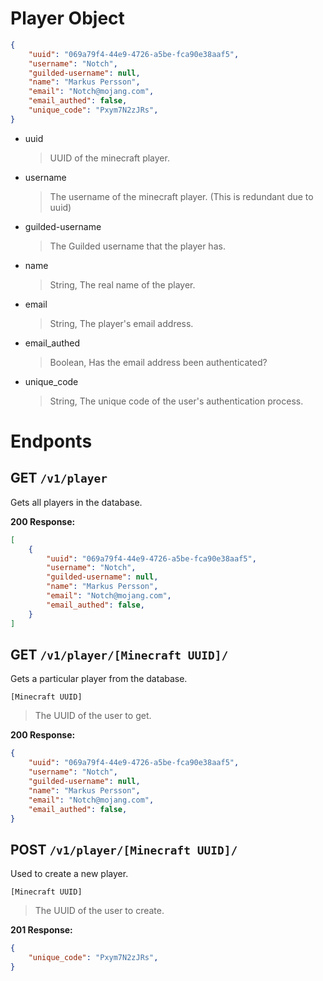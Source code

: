 # Player Object
```json
{
    "uuid": "069a79f4-44e9-4726-a5be-fca90e38aaf5",
    "username": "Notch",
    "guilded-username": null,
    "name": "Markus Persson",
    "email": "Notch@mojang.com",
    "email_authed": false,
    "unique_code": "Pxym7N2zJRs",
}
```
- uuid
    > UUID of the minecraft player.
- username
    > The username of the minecraft player. (This is redundant due to uuid)
- guilded-username
    > The Guilded username that the player has.
- name
    > String,
    > The real name of the player.
- email
    > String,
    > The player's email address.
- email_authed
    > Boolean,
    > Has the email address been authenticated?
- unique_code
    > String,
    > The unique code of the user's authentication process.


# Endponts

## GET `/v1/player`
Gets all players in the database.

**200 Response:**
```json
[
    {
        "uuid": "069a79f4-44e9-4726-a5be-fca90e38aaf5",
        "username": "Notch",
        "guilded-username": null,
        "name": "Markus Persson",
        "email": "Notch@mojang.com",
        "email_authed": false,
    }
]
```
## GET `/v1/player/[Minecraft UUID]/`
Gets a particular player from the database.

`[Minecraft UUID]`
> The UUID of the user to get.

**200 Response:**
```json
{
    "uuid": "069a79f4-44e9-4726-a5be-fca90e38aaf5",
    "username": "Notch",
    "guilded-username": null,
    "name": "Markus Persson",
    "email": "Notch@mojang.com",
    "email_authed": false,
}
```

## POST `/v1/player/[Minecraft UUID]/`
Used to create a new player.

`[Minecraft UUID]`
> The UUID of the user to create.

**201 Response:**
```json
{
    "unique_code": "Pxym7N2zJRs",
}
```